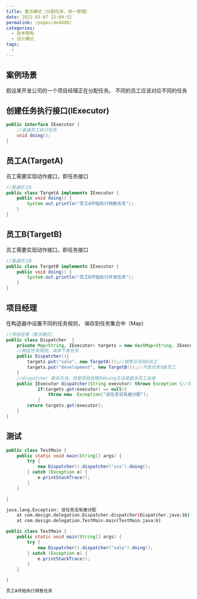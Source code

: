 ```yaml
---
title: 委派模式（分配任务，统一管理）
date: 2022-03-07 22:09:52
permalink: /pages/4e4980/
categories: 
  - 技术架构
  - 设计模式
tags: 
  - 
---
```

## 案例场景
假设某开发公司的一个项目经理正在分配任务。 不同的员工应该对应不同的任务

## 创建任务执行接口(IExecutor)
```java 
public interface IExecutor {
    //普通员工执行任务
    void doing();
}
```
## 员工A(TargetA)
员工需要实现动作接口，即任务接口

```java 
//普通员工A
public class TargetA implements IExecutor {
    public void doing() {
        System.out.println("员工A开始执行销售任务");
    }
}
```

## 员工B(TargetB)
员工需要实现动作接口，即任务接口
```java 
//普通员工B
public class TargetB implements IExecutor {
    public void doing() {
        System.out.println("员工B开始执行开发任务");
    }
}
```
## 项目经理
在构造器中设置不同的任务规则， 保存到任务集合中（Map）
```java 
//项目经理（委派模式）
public class Dispatcher  {
    private Map<String, IExecutor> targets = new HashMap<String, IExecutor>();
    //制定任务规则，具体下发任务
    public Dispatcher(){
        targets.put("sale", new TargetA());//销售任务给A员工
        targets.put("development", new TargetB());//开发任务给B员工
    }
    //dispatcher 委派方法，但是项目经理的doing方法是委派员工去做
    public IExecutor dispatcher(String executor) throws Exception {//项目经理根据传入的任务内容分配给具体的员工去执行
            if(targets.get(executor) == null){
                throw new  Exception("该任务没有被分配");
            }
        return targets.get(executor);
    }
}
```
## 测试
```java 
public class TestMain {
    public static void main(String[] args) {
        try {
            new Dispatcher().dispatcher("sss").doing();
        } catch (Exception e) {
            e.printStackTrace();
        }
    }

}
```

```sh  
java.lang.Exception: 该任务没有被分配
	at com.design.delegation.Dispatcher.dispatcher(Dispatcher.java:16)
	at com.design.delegation.TestMain.main(TestMain.java:6)
```

```java 
public class TestMain {
    public static void main(String[] args) {
        try {
            new Dispatcher().dispatcher("sale").doing();
        } catch (Exception e) {
            e.printStackTrace();
        }
    }

}

```
```sh 
员工A开始执行销售任务
```





